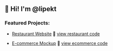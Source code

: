 ## 👋 Hi! I'm @lipekt

### Featured Projects:
- [Restaurant Website](https://lipekt.github.io/restaurant-website) 🍔
 [view restaurant code](https://github.com/lipekt/restaurant-website)

- [E-commerce Mockup](https://lipekt.github.io/ecommerce-mockup) 🛒
 [view ecommerce code](https://github.com/lipekt/ecommerce-mockup)
